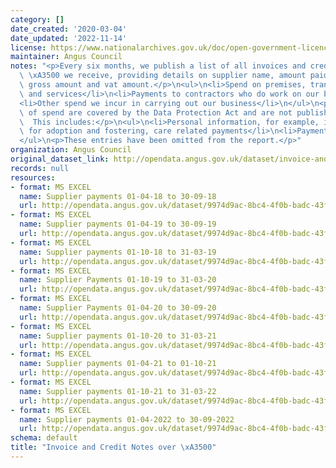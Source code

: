 ```yaml
---
category: []
date_created: '2020-03-04'
date_updated: '2022-11-14'
license: https://www.nationalarchives.gov.uk/doc/open-government-licence/version/3/
maintainer: Angus Council
notes: "<p>Every six months, we publish a list of all invoices and credit notes over\
  \ \xA3500 we receive, providing details on supplier name, amount paid, invoice reference,\
  \ gross amount and vat amount.</p>\n<ul>\n<li>Spend on premises, transport and supplies\
  \ and services</li>\n<li>Payments to contractors who do work on our behalf</li>\n\
  <li>Other spend we incur in carrying out our business</li>\n</ul>\n<p>Some areas\
  \ of spend are covered by the Data Protection Act and are not published in full.\
  \  This includes:</p>\n<ul>\n<li>Personal information, for example, individual payments\
  \ for adoption and fostering, care related payments</li>\n<li>Payments to staff</li>\n\
  </ul>\n<p>These entries have been omitted from the report.</p>"
organization: Angus Council
original_dataset_link: http://opendata.angus.gov.uk/dataset/invoice-and-credit-notes-over-f500
records: null
resources:
- format: MS EXCEL
  name: Supplier payments 01-04-18 to 30-09-18
  url: http://opendata.angus.gov.uk/dataset/9974d9ac-8bc4-4f0b-badc-43faf9791976/resource/62fb0d14-7c8c-4f3a-8738-1c354f9a9a3a/download/cusersdunlopamdesktopopen-datacopy-of-supplier-payments-01-04-18-30-09-18.xls
- format: MS EXCEL
  name: Supplier payments 01-04-19 to 30-09-19
  url: http://opendata.angus.gov.uk/dataset/9974d9ac-8bc4-4f0b-badc-43faf9791976/resource/058f5630-3764-4b42-a97c-1d7cb58faf0c/download/cusersdunlopamdesktopopen-datacopy-of-supplier-payments-01-04-19-30-09-19.xls
- format: MS EXCEL
  name: Supplier payments 01-10-18 to 31-03-19
  url: http://opendata.angus.gov.uk/dataset/9974d9ac-8bc4-4f0b-badc-43faf9791976/resource/07a71e52-679a-4357-9231-a3a3a71826a2/download/cusersdunlopamdesktopopen-datacopy-of-supplier-payments-01-10-18-31-03-19.xls
- format: MS EXCEL
  name: Supplier Payments 01-10-19 to 31-03-20
  url: http://opendata.angus.gov.uk/dataset/9974d9ac-8bc4-4f0b-badc-43faf9791976/resource/459a1d65-b7a8-4844-aa88-510b298b324b/download/copy-of-supplier-payments-01-10-19-31-03-20.xls
- format: MS EXCEL
  name: Supplier Payments 01-04-20 to 30-09-20
  url: http://opendata.angus.gov.uk/dataset/9974d9ac-8bc4-4f0b-badc-43faf9791976/resource/16af76b5-b583-457a-b698-2375d845d823/download/copy-of-suppliers-spend-01.04.20-30.09.20.xls
- format: MS EXCEL
  name: Supplier payments 01-10-20 to 31-03-21
  url: http://opendata.angus.gov.uk/dataset/9974d9ac-8bc4-4f0b-badc-43faf9791976/resource/f3faeb88-1814-4d8f-8c72-8c51431ec6a5/download/supplier-payments-01-10-20-to-31-03-21.xls
- format: MS EXCEL
  name: Supplier payments 01-04-21 to 01-10-21
  url: http://opendata.angus.gov.uk/dataset/9974d9ac-8bc4-4f0b-badc-43faf9791976/resource/db18bd27-81c3-44c3-ac0a-4b0f2de359bc/download/supplier-payments-01-04-21-to-01-10-21.xls
- format: MS EXCEL
  name: Supplier payments 01-10-21 to 31-03-22
  url: http://opendata.angus.gov.uk/dataset/9974d9ac-8bc4-4f0b-badc-43faf9791976/resource/422ffca2-01ae-49d3-90eb-898dc99ee16f/download/supplier-payments-01-10-21-to-31-03-22.xls
- format: MS EXCEL
  name: Supplier payments 01-04-2022 to 30-09-2022
  url: http://opendata.angus.gov.uk/dataset/9974d9ac-8bc4-4f0b-badc-43faf9791976/resource/2189a516-b3d7-45ab-b425-988c0d1849d2/download/supplier-payments-01-04-2022-30-09-2022.xls
schema: default
title: "Invoice and Credit Notes over \xA3500"
---
```

